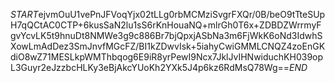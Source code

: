 $START$ejvmOuU1vePnJFVoqYjx02tLLg0rbMCMziSvgrFXQr/0B/beO9tTteSUpH7qQCtAC0CTP+6kusSaN2lu1sS6rKnHouaNQ+mlrGh0T6x+ZDBDZWrrmyFgvYcvLK5t9hnuDt8NMWe3g9c886Br7bjQpxjASbNa3m6FjWkK6oNd3IdwhSXowLmAdDez3SmJnvfMGcFZ/BI1kZDwvIsk+5iahyCwiGMMLCNQZ4zoEnGKdiO8wZ71MESLkpWMThbqog6E9iR8yrPewI9Ncx7JklJvIHNwiduchKH039opL3Guyr2eJzzbcHLKy3eBjAkcYUoKh2YXk5J4p6kz6RdMsQ78Wg==$END$